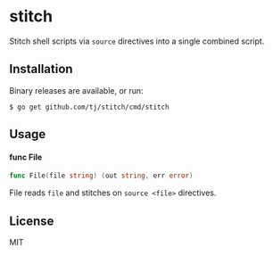 # stitch

Stitch shell scripts via `source` directives into a single combined script.

## Installation

  Binary releases are available, or run:

```
$ go get github.com/tj/stitch/cmd/stitch
```

## Usage

#### func  File

```go
func File(file string) (out string, err error)
```
File reads `file` and stitches on `source <file>` directives.

## License

MIT